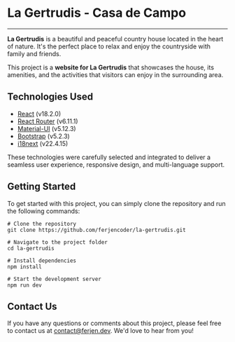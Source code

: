 
# La Gertrudis - Casa de Campo
---

**La Gertrudis** is a beautiful and peaceful country house located in the heart of nature.
It's the perfect place to relax and enjoy the countryside with family and friends.

This project is a **website for La Gertrudis** that showcases the house, its amenities, and the activities that visitors can enjoy in the surrounding area.

## Technologies Used

- [React](https://reactjs.org) (v18.2.0)
- [React Router](https://reactrouter.com) (v6.11.1)
- [Material-UI](https://mui.com) (v5.12.3)
- [Bootstrap](https://getbootstrap.com) (v5.2.3)
- [i18next](https://www.i18next.com) (v22.4.15)

These technologies were carefully selected and integrated to deliver a seamless user experience, responsive design, and multi-language support.

## Getting Started
To get started with this project, you can simply clone the repository and run the following commands:

```
# Clone the repository
git clone https://github.com/ferjencoder/la-gertrudis.git

# Navigate to the project folder
cd la-gertrudis

# Install dependencies
npm install

# Start the development server
npm run dev
```

## Contact Us
If you have any questions or comments about this project, please feel free to contact us at contact@ferjen.dev. We'd love to hear from you!